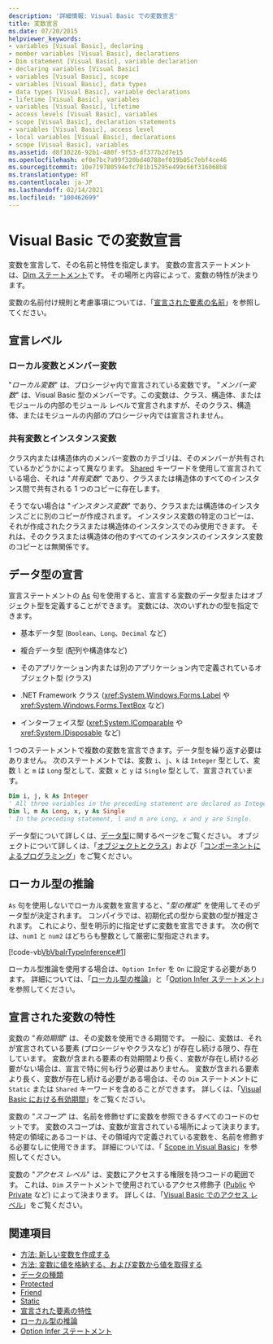 ```yaml
---
description: '詳細情報: Visual Basic での変数宣言'
title: 変数宣言
ms.date: 07/20/2015
helpviewer_keywords:
- variables [Visual Basic], declaring
- member variables [Visual Basic], declarations
- Dim statement [Visual Basic], variable declaration
- declaring variables [Visual Basic]
- variables [Visual Basic], scope
- variables [Visual Basic], data types
- data types [Visual Basic], variable declarations
- lifetime [Visual Basic], variables
- variables [Visual Basic], lifetime
- access levels [Visual Basic], variables
- scope [Visual Basic], declaration statements
- variables [Visual Basic], access level
- local variables [Visual Basic], declarations
- scope [Visual Basic], variables
ms.assetid: d8f10226-92b1-480f-9f53-df377b2d7e15
ms.openlocfilehash: ef0e7bc7a99f320bd40788ef019b05c7ebf4ce46
ms.sourcegitcommit: 10e719780594efc781b15295e499c66f316068b8
ms.translationtype: HT
ms.contentlocale: ja-JP
ms.lasthandoff: 02/14/2021
ms.locfileid: "100462699"
---
```

# <a name="variable-declaration-in-visual-basic"></a>Visual Basic での変数宣言

変数を宣言して、その名前と特性を指定します。 変数の宣言ステートメントは、[Dim ステートメント](../../../language-reference/statements/dim-statement.md)です。 その場所と内容によって、変数の特性が決まります。  
  
 変数の名前付け規則と考慮事項については、「[宣言された要素の名前](../declared-elements/declared-element-names.md)」を参照してください。  
  
## <a name="declaration-levels"></a>宣言レベル  
  
### <a name="local-and-member-variables"></a>ローカル変数とメンバー変数  

 "*ローカル変数*" は、プロシージャ内で宣言されている変数です。 "*メンバー変数*" は、Visual Basic 型のメンバーです。この変数は、クラス、構造体、またはモジュールの内部のモジュール レベルで宣言されますが、そのクラス、構造体、またはモジュールの内部のプロシージャ内では宣言されません。  
  
### <a name="shared-and-instance-variables"></a>共有変数とインスタンス変数  

 クラス内または構造体内のメンバー変数のカテゴリは、そのメンバーが共有されているかどうかによって異なります。 [Shared](../../../language-reference/modifiers/shared.md) キーワードを使用して宣言されている場合、それは "*共有変数*" であり、クラスまたは構造体のすべてのインスタンス間で共有される 1 つのコピーに存在します。  
  
 そうでない場合は "*インスタンス変数*" であり、クラスまたは構造体のインスタンスごとに別のコピーが作成されます。 インスタンス変数の特定のコピーは、それが作成されたクラスまたは構造体のインスタンスでのみ使用できます。 それは、そのクラスまたは構造体の他のすべてのインスタンスのインスタンス変数のコピーとは無関係です。  
  
## <a name="declaring-data-type"></a>データ型の宣言  

 宣言ステートメントの [As](../../../language-reference/statements/as-clause.md) 句を使用すると、宣言する変数のデータ型またはオブジェクト型を定義することができます。 変数には、次のいずれかの型を指定できます。  
  
- 基本データ型 (`Boolean`、`Long`、`Decimal` など)  
  
- 複合データ型 (配列や構造体など)  
  
- そのアプリケーション内または別のアプリケーション内で定義されているオブジェクト型 (クラス)  
  
- .NET Framework クラス (<xref:System.Windows.Forms.Label> や <xref:System.Windows.Forms.TextBox> など)  
  
- インターフェイス型 (<xref:System.IComparable> や <xref:System.IDisposable> など)  
  
 1 つのステートメントで複数の変数を宣言できます。データ型を繰り返す必要はありません。 次のステートメントでは、変数 `i`、`j`、`k` は `Integer` 型として、変数 `l` と `m` は `Long` 型として、変数 `x` と `y` は `Single` 型として、宣言されています。  
  
```vb  
Dim i, j, k As Integer  
' All three variables in the preceding statement are declared as Integer.  
Dim l, m As Long, x, y As Single  
' In the preceding statement, l and m are Long, x and y are Single.  
```  
  
 データ型について詳しくは、[データ型](../data-types/index.md)に関するページをご覧ください。 オブジェクトについて詳しくは、「[オブジェクトとクラス](../objects-and-classes/index.md)」および「[コンポーネントによるプログラミング](/previous-versions/visualstudio/visual-studio-2013/0ffkdtkf(v=vs.120))」をご覧ください。  
  
## <a name="local-type-inference"></a>ローカル型の推論  

 `As` 句を使用しないでローカル変数を宣言すると、"*型の推定*" を使用してそのデータ型が決定されます。 コンパイラでは、初期化式の型から変数の型が推定されます。 これにより、型を明示的に指定せずに変数を宣言できます。 次の例では、`num1` と `num2` はどちらも整数として厳密に型指定されます。  
  
 [!code-vb[VbVbalrTypeInference#1](~/samples/snippets/visualbasic/VS_Snippets_VBCSharp/VbVbalrTypeInference/VB/Class1.vb#1)]  
  
 ローカル型推論を使用する場合は、`Option Infer` を `On` に設定する必要があります。 詳細については、「[ローカル型の推論](local-type-inference.md)」と「[Option Infer ステートメント](../../../language-reference/statements/option-infer-statement.md)」を参照してください。  
  
## <a name="characteristics-of-declared-variables"></a>宣言された変数の特性  

 変数の "*有効期間*" は、その変数を使用できる期間です。 一般に、変数は、それが宣言されている要素 (プロシージャやクラスなど) が存在し続ける限り、存在しています。 変数が含まれる要素の有効期間より長く、変数が存在し続ける必要がない場合は、宣言で特に何も行う必要はありません。 変数が含まれる要素より長く、変数が存在し続ける必要がある場合は、その `Dim` ステートメントに `Static` または `Shared` キーワードを含めることができます。 詳しくは、「[Visual Basic における有効期間](../declared-elements/lifetime.md)」をご覧ください。  
  
 変数の "*スコープ*" は、名前を修飾せずに変数を参照できるすべてのコードのセットです。 変数のスコープは、変数が宣言されている場所によって決まります。 特定の領域にあるコードは、その領域内で定義されている変数を、名前を修飾する必要なしに使用できます。 詳細については、「 [Scope in Visual Basic](../declared-elements/scope.md)」を参照してください。  
  
 変数の "*アクセス レベル*" は、変数にアクセスする権限を持つコードの範囲です。 これは、`Dim` ステートメントで使用されているアクセス修飾子 ([Public](../../../language-reference/modifiers/public.md) や [Private](../../../language-reference/modifiers/private.md) など) によって決まります。 詳しくは、「[Visual Basic でのアクセス レベル](../declared-elements/access-levels.md)」をご覧ください。  
  
## <a name="see-also"></a>関連項目

- [方法: 新しい変数を作成する](how-to-create-a-new-variable.md)
- [方法: 変数に値を格納する、および変数から値を取得する](how-to-move-data-into-and-out-of-a-variable.md)
- [データの種類](../../../language-reference/data-types/index.md)
- [Protected](../../../language-reference/modifiers/protected.md)
- [Friend](../../../language-reference/modifiers/friend.md)
- [Static](../../../language-reference/modifiers/static.md)
- [宣言された要素の特性](../declared-elements/declared-element-characteristics.md)
- [ローカル型の推論](local-type-inference.md)
- [Option Infer ステートメント](../../../language-reference/statements/option-infer-statement.md)
